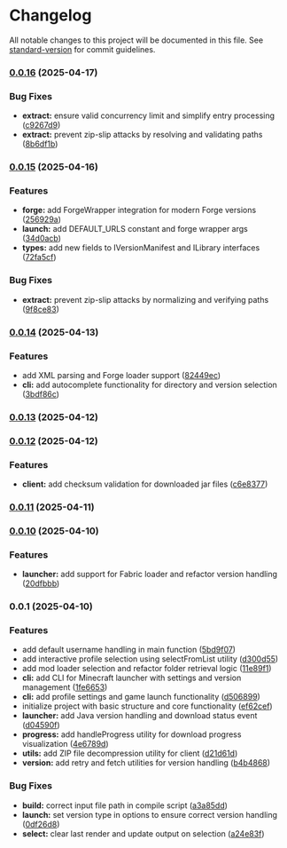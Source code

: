 # Changelog

All notable changes to this project will be documented in this file. See [standard-version](https://github.com/conventional-changelog/standard-version) for commit guidelines.

### [0.0.16](https://github.com/holmityd/create-mcprofile/compare/v0.0.15...v0.0.16) (2025-04-17)


### Bug Fixes

* **extract:** ensure valid concurrency limit and simplify entry processing ([c9267d9](https://github.com/holmityd/create-mcprofile/commit/c9267d9cc8825c027790fe0120105121b8986116))
* **extract:** prevent zip-slip attacks by resolving and validating paths ([8b6df1b](https://github.com/holmityd/create-mcprofile/commit/8b6df1b49e86bf70974388d7108c926939d96cd5))

### [0.0.15](https://github.com/holmityd/create-mcprofile/compare/v0.0.14...v0.0.15) (2025-04-16)


### Features

* **forge:** add ForgeWrapper integration for modern Forge versions ([256929a](https://github.com/holmityd/create-mcprofile/commit/256929abe8cac9ae1e1cdc13a8a2c91bace9f7d6))
* **launch:** add DEFAULT_URLS constant and forge wrapper args ([34d0acb](https://github.com/holmityd/create-mcprofile/commit/34d0acb578c09845598a5ed5368ec5b6dbb29438))
* **types:** add new fields to IVersionManifest and ILibrary interfaces ([72fa5cf](https://github.com/holmityd/create-mcprofile/commit/72fa5cf7645ec97e57d20880ea0725161b7a430c))


### Bug Fixes

* **extract:** prevent zip-slip attacks by normalizing and verifying paths ([9f8ce83](https://github.com/holmityd/create-mcprofile/commit/9f8ce83086a92633c2b1a408349a433303a0338c))

### [0.0.14](https://github.com/holmityd/create-mcprofile/compare/v0.0.13...v0.0.14) (2025-04-13)


### Features

* add XML parsing and Forge loader support ([82449ec](https://github.com/holmityd/create-mcprofile/commit/82449ec2fce7201085fb2a199d52c29b576b5276))
* **cli:** add autocomplete functionality for directory and version selection ([3bdf86c](https://github.com/holmityd/create-mcprofile/commit/3bdf86c5cef791a24b28dc0e75bac345d2892256))

### [0.0.13](https://github.com/holmityd/create-mcprofile/compare/v0.0.12...v0.0.13) (2025-04-12)

### [0.0.12](https://github.com/holmityd/create-mcprofile/compare/v0.0.11...v0.0.12) (2025-04-12)


### Features

* **client:** add checksum validation for downloaded jar files ([c6e8377](https://github.com/holmityd/create-mcprofile/commit/c6e837712554cf1d0a69347fdddf24039d087c7b))

### [0.0.11](https://github.com/holmityd/create-mcprofile/compare/v0.0.10...v0.0.11) (2025-04-11)

### [0.0.10](https://github.com/holmityd/create-mcprofile/compare/v0.0.9...v0.0.10) (2025-04-10)


### Features

* **launcher:** add support for Fabric loader and refactor version handling ([20dfbbb](https://github.com/holmityd/create-mcprofile/commit/20dfbbb13eef678172d1ca8ee7c1a38e9ea428f5))

### 0.0.1 (2025-04-10)

### Features

* add default username handling in main function ([5bd9f07](https://github.com/holmityd/create-mcprofile/commit/5bd9f075a6b2493d329468812be5d1fc518889af))
* add interactive profile selection using selectFromList utility ([d300d55](https://github.com/holmityd/create-mcprofile/commit/d300d55826087ca1bc345830a4ffeed129f1caed))
* add mod loader selection and refactor folder retrieval logic ([11e89f1](https://github.com/holmityd/create-mcprofile/commit/11e89f103bea961e49d511f866544bb62e0cccc8))
* **cli:** add CLI for Minecraft launcher with settings and version management ([1fe6653](https://github.com/holmityd/create-mcprofile/commit/1fe6653dd1f54c3332759a0482d338dfc39d42b3))
* **cli:** add profile settings and game launch functionality ([d506899](https://github.com/holmityd/create-mcprofile/commit/d506899778368bba4196b6f4c2aa1f9d1db134d6))
* initialize project with basic structure and core functionality ([ef62cef](https://github.com/holmityd/create-mcprofile/commit/ef62cef0a483c4fed7615ddd93c7734c5e57e2b1))
* **launcher:** add Java version handling and download status event ([d04590f](https://github.com/holmityd/create-mcprofile/commit/d04590f73d2b35585977f7e6401d25da98d4f1cd))
* **progress:** add handleProgress utility for download progress visualization ([4e6789d](https://github.com/holmityd/create-mcprofile/commit/4e6789dd17083ea82509bc51713038281d604505))
* **utils:** add ZIP file decompression utility for client ([d21d61d](https://github.com/holmityd/create-mcprofile/commit/d21d61d1d53f0fe68a9d46437d59887c1bb84c66))
* **version:** add retry and fetch utilities for version handling ([b4b4868](https://github.com/holmityd/create-mcprofile/commit/b4b486838fac9fd23501bc4dd34364ecbc8d2b58))


### Bug Fixes

* **build:** correct input file path in compile script ([a3a85dd](https://github.com/holmityd/create-mcprofile/commit/a3a85dd3c15842a18b414e059ec1e4af6fdcb644))
* **launch:** set version type in options to ensure correct version handling ([0df26d8](https://github.com/holmityd/create-mcprofile/commit/0df26d8ea1298cb41a639fb906641b0604f2c1fc))
* **select:** clear last render and update output on selection ([a24e83f](https://github.com/holmityd/create-mcprofile/commit/a24e83ff37d2b7f998a2e838da2a59b5fe3dfed1))
